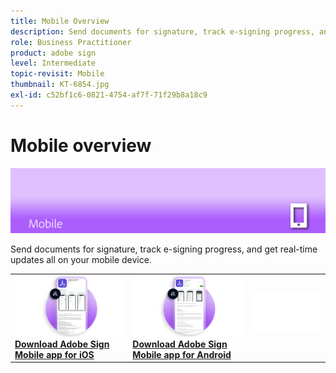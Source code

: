 ```yaml
---
title: Mobile Overview
description: Send documents for signature, track e-signing progress, and get real-time updates all on your mobile device
role: Business Practitioner
product: adobe sign
level: Intermediate
topic-revisit: Mobile
thumbnail: KT-6854.jpg
exl-id: c52bf1c6-0821-4754-af7f-71f29b8a18c9
---
```

# Mobile overview

![Sign Mobile Image](assets/Hero-Mobile.png)

Send documents for signature, track e-signing progress, and get real-time updates all on your mobile device.

<table style="table-layout:fixed">
<tr>
  <td>
    <a href="https://itunes.apple.com/us/app/adobe-sign/id481082197?mt=8">
      <img alt="Download for iOS" src="assets/Mobile_iOS.png" />
    </a>
    <div>
    <a href="https://itunes.apple.com/us/app/adobe-sign/id481082197?mt=8"><strong>Download Adobe Sign Mobile app for iOS</strong></a>
    <br>
  </td>
  <td>
    <a href="https://play.google.com/store/apps/details?id=com.adobe.echosign&hl=en">
      <img alt="Download for Android" src="assets/Mobile_Android.png" />
    </a>
    <div>
    <a href="https://play.google.com/store/apps/details?id=com.adobe.echosign&hl=en"><strong>Download Adobe Sign Mobile app for Android</strong></a>
    <br>
  </td>  
  <td>
    <img alt="Spacer" src="assets/Whitespacer.png" />
    <div>
    <br>
  </td>
</tr>
</table>

